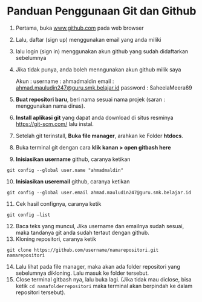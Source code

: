 # Panduan Penggunaan Git dan Github

1. Pertama, buka www.github.com pada web browser
2. Lalu, daftar (sign up) menggunakan email yang anda miliki
3. lalu login (sign in) menggunakan akun github yang sudah didaftarkan sebelumnya
4. Jika tidak punya, anda boleh menngunakan akun github milik saya

   Akun :
   username : ahmadmaldin
   email : ahmad.mauludin247@guru.smk.belajar.id
   password : SaheelaMeera69

5. **Buat repositori baru**, beri nama sesuai nama projek (saran : menggunakan nama dinas).
6. **Install aplikasi git** yang dapat anda download di situs resminya https://git-scm.com/ lalu instal.
7. Setelah git terinstall, **Buka file manager**, arahkan ke Folder **htdocs**.
8. Buka terminal git dengan cara **klik kanan > open gitbash here**
9. **Inisiasikan username** github, caranya ketikan

```
git config --global user.name "ahmadmaldin"
```

10. **Inisiasikan useremail** github, caranya ketikan

```
git config --global user.email ahmad.mauludin247@guru.smk.belajar.id
```

11. Cek hasil confignya, caranya ketik

```
git config —list
```

12. Baca teks yang muncul, Jika username dan emailnya sudah sesuai, maka tandanya git anda sudah tertaut dengan github.
13. Kloning repositori, caranya ketik

```
git clone https://github.com/username/namarepositori.git namarepositori
```

14. Lalu lihat pada file manager, maka akan ada folder repositori yang sebelumnya dikloning. Lalu masuk ke folder tersebut.
15. Close terminal gitbash nya, lalu buka lagi. (Jika tidak mau diclose, bisa ketik `cd namafolderrepositori` maka terminal akan berpindah ke dalam repositori tersebut).
